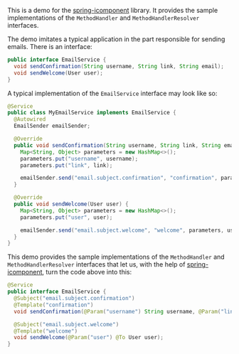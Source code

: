 This is a demo for the [spring-icomponent](https://github.com/pavel-grigorev/spring-icomponent) library. It provides the sample implementations of the `MethodHandler` and `MethodHandlerResolver` interfaces.

The demo imitates a typical application in the part responsible for sending emails. There is an interface:

```java
public interface EmailService {
  void sendConfirmation(String username, String link, String email);
  void sendWelcome(User user);
}
```

A typical implementation of the `EmailService` interface may look like so:

```java
@Service
public class MyEmailService implements EmailService {
  @Autowired
  EmailSender emailSender;

  @Override
  public void sendConfirmation(String username, String link, String email) {
    Map<String, Object> parameters = new HashMap<>();
    parameters.put("username", username);
    parameters.put("link", link);

    emailSender.send("email.subject.confirmation", "confirmation", parameters, email);
  }

  @Override
  public void sendWelcome(User user) {
    Map<String, Object> parameters = new HashMap<>();
    parameters.put("user", user);

    emailSender.send("email.subject.welcome", "welcome", parameters, user.getEmail());
  }
}
```

This demo provides the sample implementations of the `MethodHandler` and `MethodHandlerResolver` interfaces that let us, with the help of [spring-icomponent](https://github.com/pavel-grigorev/spring-icomponent), turn the code above into this:

```java
@Service
public interface EmailService {
  @Subject("email.subject.confirmation")
  @Template("confirmation")
  void sendConfirmation(@Param("username") String username, @Param("link") String link, @To String email);

  @Subject("email.subject.welcome")
  @Template("welcome")
  void sendWelcome(@Param("user") @To User user);
}
```
